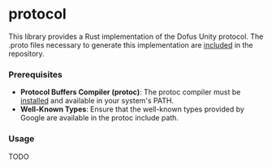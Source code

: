 # protocol

This library provides a Rust implementation of the Dofus Unity protocol. The .proto files necessary to generate this implementation are [included](./protos) in the repository.

### Prerequisites
- **Protocol Buffers Compiler (protoc)**: The protoc compiler must be [installed](https://github.com/protocolbuffers/protobuf?tab=readme-ov-file#protobuf-compiler-installation) and available in your system's PATH.
- **Well-Known Types**: Ensure that the well-known types provided by Google are available in the protoc include path.

### Usage
TODO